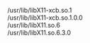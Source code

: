 /usr/lib/libX11-xcb.so.1  
/usr/lib/libX11-xcb.so.1.0.0  
/usr/lib/libX11.so.6  
/usr/lib/libX11.so.6.3.0  
